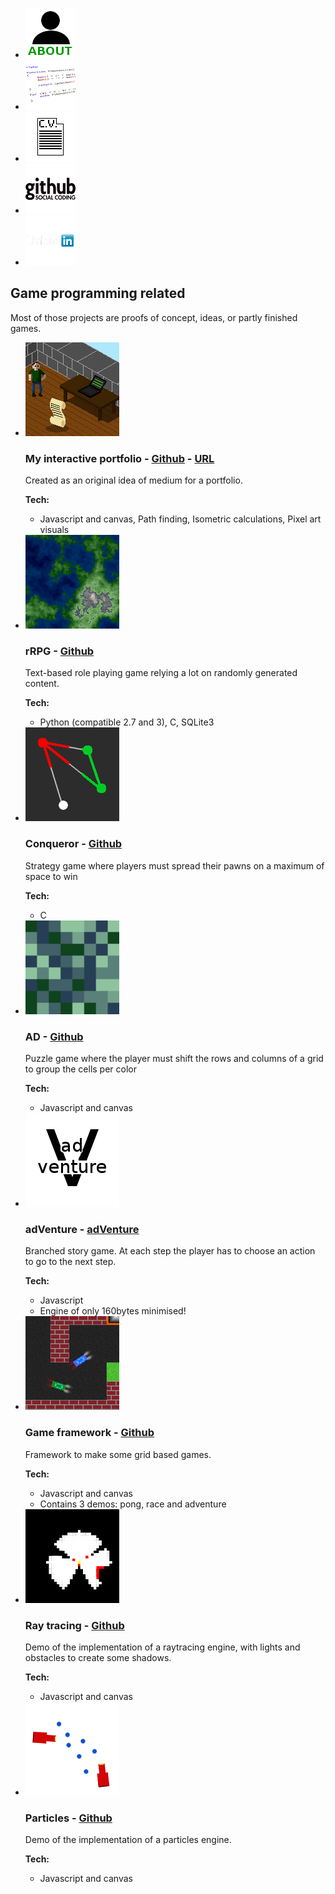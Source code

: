 <ul class="links">
	<li>
		<a class="block button" href="./about.html" title="About me">
			<img src="images/about.png" alt="About me" />
		</a>
	</li>
	<li>
		<a class="block button" href="tips.html" title="Different code articles">
			<img src="images/code.png" alt="Different code articles" />
		</a>
	</li>
	<li>
		<a class="block button" href="http://ghislain-rodrigues.fr/CV-Ghislain-Rodrigues.pdf" target="_blank" title="Download CV">
			<img src="images/CV.png" alt="Download CV" />
		</a>
	</li>
	<li>
		<a class="block button" href="https://github.com/padawin" target="_blank" title="Github">
			<img src="images/github.png" alt="Github" />
		</a>
	</li>
	<li>
		<a class="block button" href="https://uk.linkedin.com/pub/ghislain-rodrigues/45/68a/322" target="_blank" title="Linkedin">
			<img src="images/linkedin.png" alt="Linkedin" />
		</a>
	</li>
</ul>

## Game programming related

Most of those projects are proofs of concept, ideas, or partly finished games.

<ul class="projects">
	<li>
		<img src="images/website.png" alt="Website" />
		<section>
			<h3>
				My interactive portfolio -
				<a class="block button" href="https://github.com/padawin/site" target="_blank">Github</a> -
				<a class="block button" href="http://ghislain-rodrigues.fr/game" target="_blank">
					URL
				</a>
			</h3>
			<div class="info">
				<p>
					Created as an original idea of medium for a portfolio.
				</p>
				<b>Tech:</b>
				<ul>
					<li>Javascript and canvas, Path finding, Isometric calculations, Pixel art visuals</li>
				</ul>
			</div>
		</section>
		<div class="clear"></div>
	</li>
	<li>
		<img src="images/rrpg.png" alt="rRPG" />
		<section>
			<h3>
				rRPG -
				<a class="block button" href="https://github.com/rrpg/engine" target="_blank">
					Github
				</a>
			</h3>
			<div class="info">
				<p>
					Text-based role playing game relying a lot on randomly
					generated content.
				</p>
				<b>Tech:</b>
				<ul>
					<li>Python (compatible 2.7 and 3), C, SQLite3</li>
				</ul>
			</div>
		</section>
		<div class="clear"></div>
	</li>
	<li>
		<img src="images/conqueror.png" alt="Conqueror" />
		<section>
			<h3>
				Conqueror -
				<a class="block button" href="https://github.com/padawin/conqueror" target="_blank">
					Github
				</a>
			</h3>
			<div class="info">
				<p>
					Strategy game where players must spread their pawns on a
					maximum of space to win
				</p>
				<b>Tech:</b>
				<ul>
					<li>C</li>
				</ul>
			</div>
		</section>
		<div class="clear"></div>
	</li>
	<li>
		<img src="images/A-D.png" alt="AD" />
		<section>
			<h3>
				AD -
				<a class="block button" href="https://github.com/padawin/ad" target="_blank">
					Github
				</a>
			</h3>
			<div class="info">
				<p>
					Puzzle game where the player must shift the rows and
					columns of a grid to group the cells per color
				</p>
				<b>Tech:</b>
				<ul>
					<li>Javascript and canvas</li>
				</ul>
			</div>
		</section>
		<div class="clear"></div>
	</li>
	<li>
		<img src="images/adVenture.png" alt="adVenture" />
		<section>
			<h3>
				adVenture -
				<a class="block button" href="https://github.com/padawin/adVenture" target="_blank">
					adVenture
				</a>
			</h3>
			<div class="info">
				<p>
					Branched story game. At each step the player has to choose
					an action to go to the next step.
				</p>
				<b>Tech:</b>
				<ul>
					<li>Javascript</li>
					<li>Engine of only 160bytes minimised!</li>
				</ul>
			</div>
		</section>
		<div class="clear"></div>
	</li>
	<li>
		<img src="images/udemy.png" alt="Udemy course" />
		<section>
			<h3>
				Game framework -
				<a class="block button" href="https://github.com/padawin/game-framework-js" target="_blank">
					Github
				</a>
			</h3>
			<div class="info">
				<p>
					Framework to make some grid based games.
				</p>
				<b>Tech:</b>
				<ul>
					<li>Javascript and canvas</li>
					<li>Contains 3 demos: pong, race and adventure</li>
				</ul>
			</div>
		</section>
		<div class="clear"></div>
	</li>
	<li>
		<img src="images/raytracing.png" alt="Ray tracing" />
		<section>
			<h3>
				Ray tracing -
				<a class="block button" href="https://github.com/padawin/raytracing-test" target="_blank">
					Github
				</a>
			</h3>
			<div class="info">
				<p>
					Demo of the implementation of a raytracing engine, with
					lights and obstacles to create some shadows.
				</p>
				<b>Tech:</b>
				<ul>
					<li>Javascript and canvas</li>
				</ul>
			</div>
		</section>
		<div class="clear"></div>
	</li>
	<li>
		<img src="images/particles.png" alt="Particles" />
		<section>
			<h3>
				Particles -
				<a class="block button" href="https://github.com/padawin/particles" target="_blank">
					Github
				</a>
			</h3>
			<div class="info">
				<p>
					Demo of the implementation of a particles engine.
				</p>
				<b>Tech:</b>
				<ul>
					<li>Javascript and canvas</li>
				</ul>
			</div>
		</section>
		<div class="clear"></div>
	</li>
</ul>

